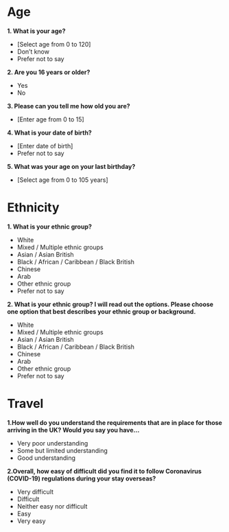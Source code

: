 # Age

**1. What is your age?**

- [Select age from 0 to 120]
- Don’t know
- Prefer not to say

**2. Are you 16 years or older?**

- Yes
- No

**3. Please can you tell me how old you are?**

- [Enter age from 0 to 15]

**4. What is your date of birth?**

- [Enter date of birth]
- Prefer not to say

**5. What was your age on your last birthday?**

- [Select age from 0 to 105 years]

# Ethnicity

**1. What is your ethnic group?**

- White
- Mixed / Multiple ethnic groups
- Asian / Asian British
- Black / African / Caribbean / Black British
- Chinese
- Arab
- Other ethnic group
- Prefer not to say

**2. What is your ethnic group? I will read out the options. Please choose one option that best describes your ethnic group or background.**

- White
- Mixed / Multiple ethnic groups
- Asian / Asian British
- Black / African / Caribbean / Black British
- Chinese
- Arab
- Other ethnic group
- Prefer not to say

# Travel

**1.How well do you understand the requirements that are in place for those arriving in the UK? Would you say you have...**

- Very poor understanding
- Some but limited understanding
- Good understanding

**2.Overall, how easy of difficult did you find it to follow Coronavirus (COVID-19) regulations during your stay overseas?**

- Very difficult
- Difficult
- Neither easy nor difficult
- Easy
- Very easy
